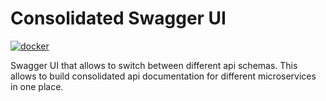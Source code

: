 # Consolidated Swagger UI

[![docker](https://img.shields.io/docker/pulls/gometric/swagger-ui-consolidated.svg?style=flat)](https://hub.docker.com/r/gometric/swagger-ui-consolidated/)

Swagger UI that allows to switch between different api schemas.
This allows to build consolidated api documentation for different microservices in one place.


